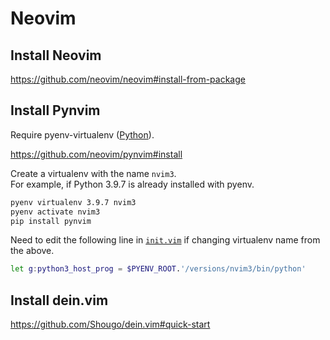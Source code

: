 # Neovim

## Install Neovim

https://github.com/neovim/neovim#install-from-package

## Install Pynvim

Require pyenv-virtualenv ([Python](python.md)).

https://github.com/neovim/pynvim#install

Create a virtualenv with the name `nvim3`.  
For example, if Python 3.9.7 is already installed with pyenv.

```sh
pyenv virtualenv 3.9.7 nvim3
pyenv activate nvim3
pip install pynvim
```

Need to edit the following line in [`init.vim`](../.config/nvim/init.vim) if changing virtualenv name from the above.

```sh
let g:python3_host_prog = $PYENV_ROOT.'/versions/nvim3/bin/python'
```

## Install dein.vim

https://github.com/Shougo/dein.vim#quick-start
